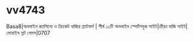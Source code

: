 # vv4743
Basa8|অনলাইন ক্যাসিনো ও ক্রিকেট বাজির প্ল্যাটফর্ম | শীর্ষ ১০টি অনলাইন স্পোর্টসবুক সাইট|ক্রীড়া বাজি সাইট|মোবাইল স্লট গেমস|0707
